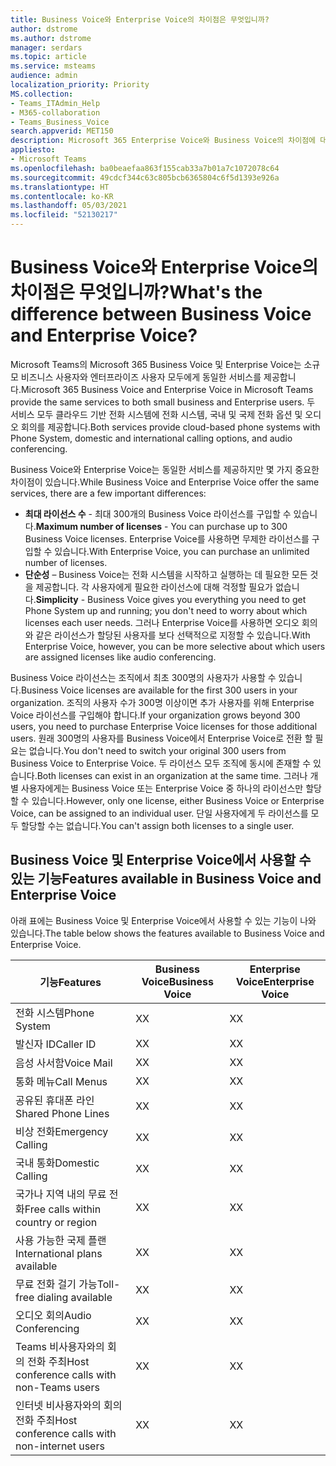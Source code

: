 ```yaml
---
title: Business Voice와 Enterprise Voice의 차이점은 무엇입니까?
author: dstrome
ms.author: dstrome
manager: serdars
ms.topic: article
ms.service: msteams
audience: admin
localization_priority: Priority
MS.collection:
- Teams_ITAdmin_Help
- M365-collaboration
- Teams_Business_Voice
search.appverid: MET150
description: Microsoft 365 Enterprise Voice와 Business Voice의 차이점에 대해 자세히 알아보세요.
appliesto:
- Microsoft Teams
ms.openlocfilehash: ba0beaefaa863f155cab33a7b01a7c1072078c64
ms.sourcegitcommit: 49cdcf344c63c805bcb6365804c6f5d1393e926a
ms.translationtype: HT
ms.contentlocale: ko-KR
ms.lasthandoff: 05/03/2021
ms.locfileid: "52130217"
---
```

# <a name="whats-the-difference-between-business-voice-and-enterprise-voice"></a><span data-ttu-id="077fd-103">Business Voice와 Enterprise Voice의 차이점은 무엇입니까?</span><span class="sxs-lookup"><span data-stu-id="077fd-103">What's the difference between Business Voice and Enterprise Voice?</span></span>

<span data-ttu-id="077fd-104">Microsoft Teams의 Microsoft 365 Business Voice 및 Enterprise Voice는 소규모 비즈니스 사용자와 엔터프라이즈 사용자 모두에게 동일한 서비스를 제공합니다.</span><span class="sxs-lookup"><span data-stu-id="077fd-104">Microsoft 365 Business Voice and Enterprise Voice in Microsoft Teams provide the same services to both small business and Enterprise users.</span></span> <span data-ttu-id="077fd-105">두 서비스 모두 클라우드 기반 전화 시스템에 전화 시스템, 국내 및 국제 전화 옵션 및 오디오 회의를 제공합니다.</span><span class="sxs-lookup"><span data-stu-id="077fd-105">Both services provide cloud-based phone systems with Phone System, domestic and international calling options, and audio conferencing.</span></span>

<span data-ttu-id="077fd-106">Business Voice와 Enterprise Voice는 동일한 서비스를 제공하지만 몇 가지 중요한 차이점이 있습니다.</span><span class="sxs-lookup"><span data-stu-id="077fd-106">While Business Voice and Enterprise Voice offer the same services, there are a few important differences:</span></span>

- <span data-ttu-id="077fd-107">**최대 라이선스 수** - 최대 300개의 Business Voice 라이선스를 구입할 수 있습니다.</span><span class="sxs-lookup"><span data-stu-id="077fd-107">**Maximum number of licenses** - You can purchase up to 300 Business Voice licenses.</span></span> <span data-ttu-id="077fd-108">Enterprise Voice를 사용하면 무제한 라이선스를 구입할 수 있습니다.</span><span class="sxs-lookup"><span data-stu-id="077fd-108">With Enterprise Voice, you can purchase an unlimited number of licenses.</span></span>
- <span data-ttu-id="077fd-109">**단순성** – Business Voice는 전화 시스템을 시작하고 실행하는 데 필요한 모든 것을 제공합니다. 각 사용자에게 필요한 라이선스에 대해 걱정할 필요가 없습니다.</span><span class="sxs-lookup"><span data-stu-id="077fd-109">**Simplicity** - Business Voice gives you everything you need to get Phone System up and running; you don't need to worry about which licenses each user needs.</span></span> <span data-ttu-id="077fd-110">그러나 Enterprise Voice를 사용하면 오디오 회의와 같은 라이선스가 할당된 사용자를 보다 선택적으로 지정할 수 있습니다.</span><span class="sxs-lookup"><span data-stu-id="077fd-110">With Enterprise Voice, however, you can be more selective about which users are assigned licenses like audio conferencing.</span></span>

<span data-ttu-id="077fd-111">Business Voice 라이선스는 조직에서 최초 300명의 사용자가 사용할 수 있습니다.</span><span class="sxs-lookup"><span data-stu-id="077fd-111">Business Voice licenses are available for the first 300 users in your organization.</span></span> <span data-ttu-id="077fd-112">조직의 사용자 수가 300명 이상이면 추가 사용자를 위해 Enterprise Voice 라이선스를 구입해야 합니다.</span><span class="sxs-lookup"><span data-stu-id="077fd-112">If your organization grows beyond 300 users, you need to purchase Enterprise Voice licenses for those additional users.</span></span> <span data-ttu-id="077fd-113">원래 300명의 사용자를 Business Voice에서 Enterprise Voice로 전환 할 필요는 없습니다.</span><span class="sxs-lookup"><span data-stu-id="077fd-113">You don't need to switch your original 300 users from Business Voice to Enterprise Voice.</span></span> <span data-ttu-id="077fd-114">두 라이선스 모두 조직에 동시에 존재할 수 있습니다.</span><span class="sxs-lookup"><span data-stu-id="077fd-114">Both licenses can exist in an organization at the same time.</span></span> <span data-ttu-id="077fd-115">그러나 개별 사용자에게는 Business Voice 또는 Enterprise Voice 중 하나의 라이선스만 할당할 수 있습니다.</span><span class="sxs-lookup"><span data-stu-id="077fd-115">However, only one license, either Business Voice or Enterprise Voice, can be assigned to an individual user.</span></span> <span data-ttu-id="077fd-116">단일 사용자에게 두 라이선스를 모두 할당할 수는 없습니다.</span><span class="sxs-lookup"><span data-stu-id="077fd-116">You can't assign both licenses to a single user.</span></span>

## <a name="features-available-in-business-voice-and-enterprise-voice"></a><span data-ttu-id="077fd-117">Business Voice 및 Enterprise Voice에서 사용할 수 있는 기능</span><span class="sxs-lookup"><span data-stu-id="077fd-117">Features available in Business Voice and Enterprise Voice</span></span>

<span data-ttu-id="077fd-118">아래 표에는 Business Voice 및 Enterprise Voice에서 사용할 수 있는 기능이 나와 있습니다.</span><span class="sxs-lookup"><span data-stu-id="077fd-118">The table below shows the features available to Business Voice and Enterprise Voice.</span></span>

| <span data-ttu-id="077fd-119">기능</span><span class="sxs-lookup"><span data-stu-id="077fd-119">Features</span></span>                                      | <span data-ttu-id="077fd-120">Business Voice</span><span class="sxs-lookup"><span data-stu-id="077fd-120">Business Voice</span></span> | <span data-ttu-id="077fd-121">Enterprise Voice</span><span class="sxs-lookup"><span data-stu-id="077fd-121">Enterprise Voice</span></span> |
|-----------------------------------------------|----------------|------------------|
| <span data-ttu-id="077fd-122">전화 시스템</span><span class="sxs-lookup"><span data-stu-id="077fd-122">Phone System</span></span>                                  | <span data-ttu-id="077fd-123">X</span><span class="sxs-lookup"><span data-stu-id="077fd-123">X</span></span>              | <span data-ttu-id="077fd-124">X</span><span class="sxs-lookup"><span data-stu-id="077fd-124">X</span></span>                |
| <span data-ttu-id="077fd-125">발신자 ID</span><span class="sxs-lookup"><span data-stu-id="077fd-125">Caller ID</span></span>                                     | <span data-ttu-id="077fd-126">X</span><span class="sxs-lookup"><span data-stu-id="077fd-126">X</span></span>              | <span data-ttu-id="077fd-127">X</span><span class="sxs-lookup"><span data-stu-id="077fd-127">X</span></span>                |
| <span data-ttu-id="077fd-128">음성 사서함</span><span class="sxs-lookup"><span data-stu-id="077fd-128">Voice Mail</span></span>                                    | <span data-ttu-id="077fd-129">X</span><span class="sxs-lookup"><span data-stu-id="077fd-129">X</span></span>              | <span data-ttu-id="077fd-130">X</span><span class="sxs-lookup"><span data-stu-id="077fd-130">X</span></span>                |
| <span data-ttu-id="077fd-131">통화 메뉴</span><span class="sxs-lookup"><span data-stu-id="077fd-131">Call Menus</span></span>                                    | <span data-ttu-id="077fd-132">X</span><span class="sxs-lookup"><span data-stu-id="077fd-132">X</span></span>              | <span data-ttu-id="077fd-133">X</span><span class="sxs-lookup"><span data-stu-id="077fd-133">X</span></span>                |
| <span data-ttu-id="077fd-134">공유된 휴대폰 라인</span><span class="sxs-lookup"><span data-stu-id="077fd-134">Shared Phone Lines</span></span>                            | <span data-ttu-id="077fd-135">X</span><span class="sxs-lookup"><span data-stu-id="077fd-135">X</span></span>              | <span data-ttu-id="077fd-136">X</span><span class="sxs-lookup"><span data-stu-id="077fd-136">X</span></span>                |
| <span data-ttu-id="077fd-137">비상 전화</span><span class="sxs-lookup"><span data-stu-id="077fd-137">Emergency Calling</span></span>                             | <span data-ttu-id="077fd-138">X</span><span class="sxs-lookup"><span data-stu-id="077fd-138">X</span></span>              | <span data-ttu-id="077fd-139">X</span><span class="sxs-lookup"><span data-stu-id="077fd-139">X</span></span>                |
| <span data-ttu-id="077fd-140">국내 통화</span><span class="sxs-lookup"><span data-stu-id="077fd-140">Domestic Calling</span></span>                              | <span data-ttu-id="077fd-141">X</span><span class="sxs-lookup"><span data-stu-id="077fd-141">X</span></span>              | <span data-ttu-id="077fd-142">X</span><span class="sxs-lookup"><span data-stu-id="077fd-142">X</span></span>                |
| <span data-ttu-id="077fd-143">국가나 지역 내의 무료 전화</span><span class="sxs-lookup"><span data-stu-id="077fd-143">Free calls within country or region</span></span>           | <span data-ttu-id="077fd-144">X</span><span class="sxs-lookup"><span data-stu-id="077fd-144">X</span></span>              | <span data-ttu-id="077fd-145">X</span><span class="sxs-lookup"><span data-stu-id="077fd-145">X</span></span>                |
| <span data-ttu-id="077fd-146">사용 가능한 국제 플랜</span><span class="sxs-lookup"><span data-stu-id="077fd-146">International plans available</span></span>                 | <span data-ttu-id="077fd-147">X</span><span class="sxs-lookup"><span data-stu-id="077fd-147">X</span></span>              | <span data-ttu-id="077fd-148">X</span><span class="sxs-lookup"><span data-stu-id="077fd-148">X</span></span>                |
| <span data-ttu-id="077fd-149">무료 전화 걸기 가능</span><span class="sxs-lookup"><span data-stu-id="077fd-149">Toll-free dialing available</span></span>                   | <span data-ttu-id="077fd-150">X</span><span class="sxs-lookup"><span data-stu-id="077fd-150">X</span></span>              | <span data-ttu-id="077fd-151">X</span><span class="sxs-lookup"><span data-stu-id="077fd-151">X</span></span>                |
| <span data-ttu-id="077fd-152">오디오 회의</span><span class="sxs-lookup"><span data-stu-id="077fd-152">Audio Conferencing</span></span>                            | <span data-ttu-id="077fd-153">X</span><span class="sxs-lookup"><span data-stu-id="077fd-153">X</span></span>              | <span data-ttu-id="077fd-154">X</span><span class="sxs-lookup"><span data-stu-id="077fd-154">X</span></span>                |
| <span data-ttu-id="077fd-155">Teams 비사용자와의 회의 전화 주최</span><span class="sxs-lookup"><span data-stu-id="077fd-155">Host conference calls with non-Teams users</span></span>    | <span data-ttu-id="077fd-156">X</span><span class="sxs-lookup"><span data-stu-id="077fd-156">X</span></span>              | <span data-ttu-id="077fd-157">X</span><span class="sxs-lookup"><span data-stu-id="077fd-157">X</span></span>                |
| <span data-ttu-id="077fd-158">인터넷 비사용자와의 회의 전화 주최</span><span class="sxs-lookup"><span data-stu-id="077fd-158">Host conference calls with non-internet users</span></span> | <span data-ttu-id="077fd-159">X</span><span class="sxs-lookup"><span data-stu-id="077fd-159">X</span></span>              | <span data-ttu-id="077fd-160">X</span><span class="sxs-lookup"><span data-stu-id="077fd-160">X</span></span>                |
